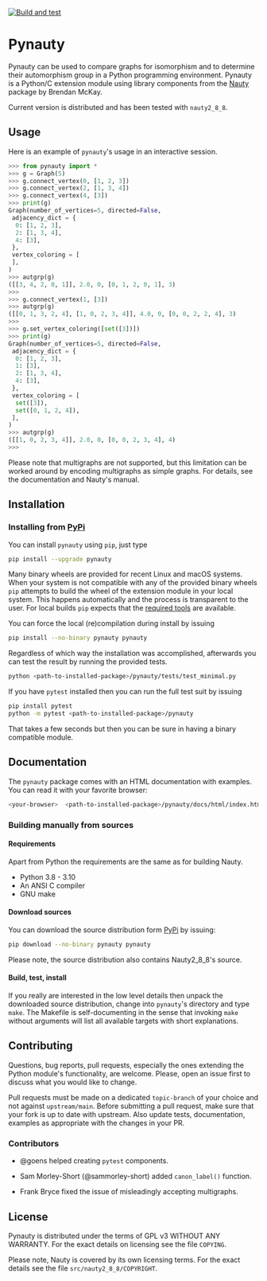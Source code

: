 [![Build and test](https://github.com/pdobsan/pynauty/actions/workflows/build-and-test.yml/badge.svg)](https://github.com/pdobsan/pynauty/actions/workflows/build-and-test.yml)

# Pynauty 

Pynauty can be used to compare graphs for isomorphism and to determine
their automorphism group in a Python programming environment.  Pynauty
is a Python/C extension module using library components from the
[Nauty](https://pallini.di.uniroma1.it/) package by Brendan McKay.

Current version is distributed and has been tested with `nauty2_8_8`.

## Usage

Here is an example of `pynauty`'s usage in an interactive session.

```python
>>> from pynauty import *
>>> g = Graph(5)
>>> g.connect_vertex(0, [1, 2, 3])
>>> g.connect_vertex(2, [1, 3, 4])
>>> g.connect_vertex(4, [3])
>>> print(g)
Graph(number_of_vertices=5, directed=False,
 adjacency_dict = {
  0: [1, 2, 3],
  2: [1, 3, 4],
  4: [3],
 },
 vertex_coloring = [
 ],
)
>>> autgrp(g)
([[3, 4, 2, 0, 1]], 2.0, 0, [0, 1, 2, 0, 1], 3)
>>> 
>>> g.connect_vertex(1, [3])
>>> autgrp(g)
([[0, 1, 3, 2, 4], [1, 0, 2, 3, 4]], 4.0, 0, [0, 0, 2, 2, 4], 3)
>>>
>>> g.set_vertex_coloring([set([3])])
>>> print(g)
Graph(number_of_vertices=5, directed=False,
 adjacency_dict = {
  0: [1, 2, 3],
  1: [3],
  2: [1, 3, 4],
  4: [3],
 },
 vertex_coloring = [
  set([3]),
  set([0, 1, 2, 4]),
 ],
)
>>> autgrp(g)
([[1, 0, 2, 3, 4]], 2.0, 0, [0, 0, 2, 3, 4], 4)
>>>
```

Please note that multigraphs are not supported, but this limitation can be
worked around by encoding multigraphs as simple graphs. For details, see the
documentation and Nauty's manual.

## Installation

### Installing from [PyPi](https://pypi.org/project/pynauty/)

You can install `pynauty` using `pip`, just type

```bash
pip install --upgrade pynauty
```

Many binary wheels are provided for recent Linux and macOS systems.
When your system is not compatible with any of the provided binary
wheels `pip` attempts to build the wheel of the extension module in your
local system. This happens automatically and the process is transparent
to the user.  For local builds `pip` expects that the [required
tools](#requirements) are available.

You can force the local (re)compilation during install by issuing

```bash
pip install --no-binary pynauty pynauty
```

Regardless of which way the installation was accomplished, afterwards
you can test the result by running the provided tests.

```bash
python <path-to-installed-package>/pynauty/tests/test_minimal.py
```

If you have `pytest` installed then you can run the full test suit by
issuing

```bash
pip install pytest
python -m pytest <path-to-installed-package>/pynauty
```

That takes a few seconds but then you can be sure in having a binary
compatible module.

## Documentation

The `pynauty` package comes with an HTML documentation with examples.
You can read it with your favorite browser:

```bash
<your-browser>  <path-to-installed-package>/pynauty/docs/html/index.html
```

### Building manually from sources

#### Requirements

Apart from Python the requirements are the same as for building Nauty.

- Python 3.8 - 3.10 
- An ANSI C compiler 
- GNU make

#### Download sources

You can download the source distribution form
[PyPi](https://pypi.org/project/pynauty/) by issuing:

```bash
pip download --no-binary pynauty pynauty
```

Please note, the source distribution also contains Nauty2_8_8's source.

#### Build, test, install

If you really are interested in the low level details then unpack the
downloaded source distribution, change into `pynauty`'s directory and
type `make`.  The Makefile is self-documenting in the sense that
invoking `make` without arguments will list all available targets with
short explanations.

## Contributing

Questions, bug reports, pull requests, especially the ones extending the
Python module's functionality, are welcome. Please, open an issue first
to discuss what you would like to change.

Pull requests must be made on a dedicated `topic-branch` of your choice
and not against `upstream/main`.  Before submitting a pull request, make
sure that your fork is up to date with upstream. Also update tests,
documentation, examples as appropriate with the changes in your PR. 

### Contributors

  - @goens helped creating `pytest` components.

  - Sam Morley-Short (@sammorley-short) added `canon_label()` function.
  
  - Frank Bryce fixed the issue of misleadingly accepting multigraphs.

## License

Pynauty is distributed under the terms of GPL v3 WITHOUT ANY WARRANTY.
For the exact details on licensing see the file `COPYING`.

Please note, Nauty is covered by its own licensing terms. For the exact
details see the file `src/nauty2_8_8/COPYRIGHT`.
